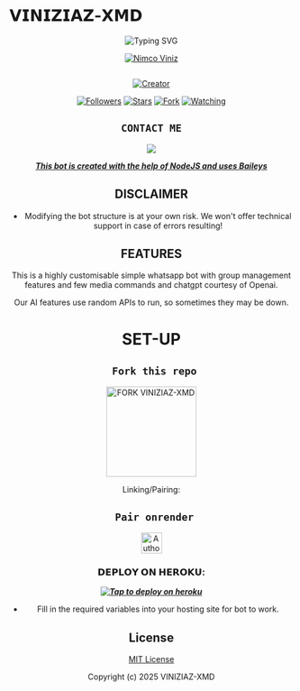 # 𝗩𝗜𝗡𝗜𝗭𝗜𝗔𝗭-𝗫𝗠𝗗
<div align="center">
    <img src="https://readme-typing-svg.demolab.com?font=Black+Ops+One&size=50&pause=1000&color=1BAFBAFF&center=true&width=910&height=100&lines=NIGGA+WELCOME+AM+VINIZIAZ-XMD;MULTI+DEVICE+WHATSAPP+BOT;CODED+BY+VINIZIAZ;STAR+AND+FORK+THE+REPO" alt="Typing SVG" />
  </p>
  
<p align="center">

[![Nimco Viniz](https://github.com/Viniznimco.png?lenght=50width=50)](https://github.com/Viniznimco)
</p>
<p align="center">
  <a href="#"><img src="http://readme-typing-svg.herokuapp.com?color=d1fa02&center=true&vCenter=true&multiline=false&lines=VINIZIAZ+WHATSAPP+BOT" alt="">
</p>
<p align="center">
<a href="#"><img title="Creator" src="https://img.shields.io/badge/Creator-MSNAPDRAGON-pink.svg?style=for-the-badge&logo=github"></a>
</p>
<p align="center">
<a href="https://github.com/Viniznimco?tab=followers"><img title="Followers" src="https://img.shields.io/github/followers/Viniznimco?label=Followers&style=social"></a>
<a href="https://github.com/Viniznimco/VINIZIAZ-XMD/stargazers/"><img title="Stars" src="https://img.shields.io/github/stars/Viniznimco/VINIZIAZ-XMD?&style=social"></a>
<a href="https://github.com/HunterNick2/VINIZIAZ-XMD/network/members"><img title="Fork" src="https://img.shields.io/github/forks/Viniznimco/VINIZIAZ-XMD?style=social"></a>
<a href="https://github.com/Viniznimco/VINIZIAZ-XMD/watchers"><img title="Watching" src="https://img.shields.io/github/watchers/Viniznimco/VINIZIAZ-XMD?label=Watching&style=social"></a>
</p>
 

## ```CONTACT ME```

<p align="center">

<a href="https://api.whatsapp.com/send?phone=254704009677&text=Hello+₦ł₥₵Ø"><img src="https://img.shields.io/badge/Contact 𝗡𝗜𝗠𝗖𝗢-25D366?style=for-the-badge&logo=whatsapp&logoColor=white" />


***This bot is created with the help of NodeJS and uses [Baileys](https://github.com/whiskeysockets/Baileys)***


## DISCLAIMER
- Modifying the bot structure is at your own risk. We won't offer technical support in case of errors resulting!

## FEATURES
This is a highly customisable simple whatsapp bot with group management features and few media commands and chatgpt courtesy of Openai.

Our AI features use random APIs to run, so sometimes they may be down.

# SET-UP

## ` Fork this repo`
<p align="centre">
<a href="https://github.com/Viniznimco/VINIZIAZ-XMD/fork"><img src="https://img.shields.io/badge/Fork%20Create-purple?style=for-the-badge&logo=github" alt="FORK VINIZIAZ-XMD" width="160"></a>
<p/>
  
Linking/Pairing:
## ` Pair onrender`
<p align="centre">
<a href="https://msnapdragon-junior.onrender.com"><img height= "37" title="Author" src="https://img.shields.io/badge/Session-green?style=for-the-badge&logo=render"></a>
<p/>
            

###  𝗗𝗘𝗣𝗟𝗢𝗬 𝗢𝗡 𝗛𝗘𝗥𝗢𝗞𝗨:


 ***[![Tap to deploy on heroku](https://www.herokucdn.com/deploy/button.svg)](https://dashboard.heroku.com/new?button-url=https://github.com/Viniznimco/VINIZIAZ-XMD&template=https://github.com/Viniznimco/VINIZIAZ-XMD.git)***
 

    

- Fill in the required variables into your hosting site for bot to work.
 </h2>
     

    
 





## License

[MIT License](https://github.com/HunterNick2/RAVEN-BOT/blob/main/LICENSE)

Copyright (c) 2025 VINIZIAZ-XMD 

